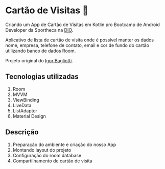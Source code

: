 # Cartão de Visitas 📎
Criando um App de Cartão de Visitas em Kotlin pro Bootcamp de Android Developer da Sportheca na [DIO](https://web.dio.me).

Aplicativo de lista de cartão de visita onde é possível manter os dados nome, empresa, telefone de contato, email e cor de fundo do cartão utilizando banco de dados Room.

Projeto original do [Igor Bagliotti](https://github.com/igorbag/Business-Card).

## Tecnologias utilizadas

1. Room
2. MVVM
3. ViewBinding
4. LiveData
5. ListAdapter
6. Material Design

## Descrição

1. Preparação do ambiente e criação do nosso App
2. Montando layout do projeto
3. Configuração do room database
4. Compartilhamento de cartão de visita
